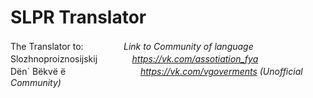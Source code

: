 # SLPR Translator

The Translator to:ㅤㅤㅤㅤㅤ*Link to Community of language* \
  Slozhnoproiznosijskijㅤㅤㅤㅤ *https://vk.com/assotiation_fya* \
  Dёn` Bёkvё ёㅤㅤㅤㅤㅤㅤㅤㅤㅤ *https://vk.com/vgoverments (Unofficial Community)* 

 
